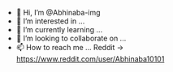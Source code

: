 - 👋 Hi, I’m @Abhinaba-img
- 👀 I’m interested in ...
- 🌱 I’m currently learning ...
- 💞️ I’m looking to collaborate on ...
- 📫 How to reach me ...
    Reddit -> https://www.reddit.com/user/Abhinaba10101

<!---
Abhinaba-img
--->
